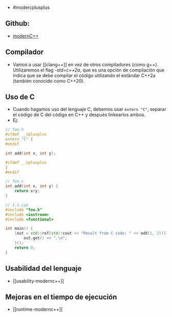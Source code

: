 - #modercplusplus

## Github:
- [modernC++](https://github.com/changkun/modern-cpp-tutorial/tree/master)

## Compilador 
- Vamos a usar [[clang++]] en vez de otros compiladores (como g++). Utilizaremos el flag *-std=c++2a*, que es una opción de compilación que indica que se debe compilar el código utilizando el estándar C++2a (también conocido como C++20).

## Uso de C
- Cuando hagamos uso del lenguaje C, debemos usar `extern "C"`, separar el código de C del código en C++ y después linkearlos ambos.
- Ej:

```c++
// foo.h
#ifdef __cplusplus
extern "C" {
#endif

int add(int x, int y);

#ifdef __cplusplus
}
#endif

// foo.c
int add(int x, int y) {
    return x+y;
}

// 1.1.cpp
#include "foo.h"
#include <iostream>
#include <functional>

int main() {
    [out = std::ref(std::cout << "Result from C code: " << add(1, 2))](){
        out.get() << ".\n";
    }();
    return 0;
}
```

## Usabilidad del lenguaje
- [[usability-modernc++]]

## Mejoras en el tiempo de ejecución
- [[runtime-modernc++]]


